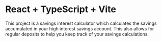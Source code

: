 # React + TypeScript + Vite

This project is a savings interest calculator which calculates the savings accumulated in your high interest savings account. This also allows for regular deposits to help you keep track of your savings calculations.
